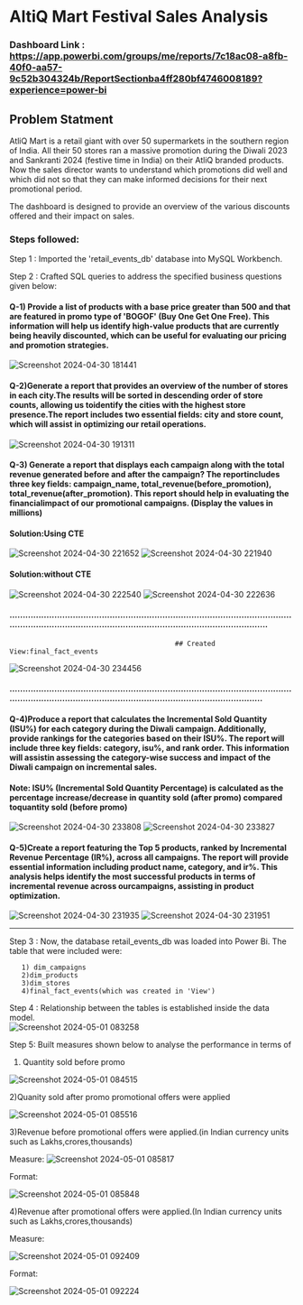 # AltiQ Mart Festival Sales Analysis

### Dashboard Link : https://app.powerbi.com/groups/me/reports/7c18ac08-a8fb-40f0-aa57-9c52b304324b/ReportSectionba4ff280bf4746008189?experience=power-bi

## Problem Statment
AtliQ Mart is a retail giant with over 50 supermarkets in the southern region of India. All
their 50 stores ran a massive promotion during the Diwali 2023 and Sankranti 2024
(festive time in India) on their AtliQ branded products. Now the sales director wants to
understand which promotions did well and which did not so that they can make
informed decisions for their next promotional period.

The dashboard is designed to provide an overview of the various discounts offered and their impact on sales.

### Steps followed:

Step 1 : Imported the 'retail_events_db' database into MySQL Workbench. 

Step 2 : Crafted SQL queries to address the specified business questions given below:

#### Q-1) Provide a list of products with a base price greater than 500 and that are featured in promo type of 'BOGOF' (Buy One Get One Free). This information will help us identify high-value products that are currently being heavily discounted, which can be useful for evaluating our pricing and promotion strategies.


   ![Screenshot 2024-04-30 181441](https://github.com/Sidsharma11/Atliq_mart_sales_report/assets/167175484/afe9c9bc-7136-45c6-b61c-ef93fa3701e8)

#### Q-2)Generate a report that provides an overview of the number of stores in each city.The results will be sorted in descending order of store counts, allowing us toidentify the cities with the highest store presence.The report includes two essential fields: city and store count, which will assist in optimizing our retail operations.

![Screenshot 2024-04-30 191311](https://github.com/Sidsharma11/Atliq_mart_sales_report/assets/167175484/0c29d0d6-abce-4e1b-ad38-26494fa44c50)

#### Q-3) Generate a report that displays each campaign along with the total revenue generated before and after the campaign? The reportincludes three key fields: campaign_name, total_revenue(before_promotion), total_revenue(after_promotion). This report should help in evaluating the financialimpact of our promotional campaigns. (Display the values in millions)

#### Solution:Using CTE
![Screenshot 2024-04-30 221652](https://github.com/Sidsharma11/Atliq_mart_sales_report/assets/167175484/fe7b3876-a7ed-46fc-875f-0cb8d8630b2d)
![Screenshot 2024-04-30 221940](https://github.com/Sidsharma11/Atliq_mart_sales_report/assets/167175484/5f01b6e9-363b-41d7-84da-0733df9786cf)

#### Solution:without CTE
![Screenshot 2024-04-30 222540](https://github.com/Sidsharma11/Atliq_mart_sales_report/assets/167175484/fe6e7d26-ee3b-4eed-a346-6ace381cb1c6)
![Screenshot 2024-04-30 222636](https://github.com/Sidsharma11/Atliq_mart_sales_report/assets/167175484/190343e8-65a3-4954-8d1f-6b5bdfc15d3a)

#### .............................................................................................................................................................................................................
                                             ## Created View:final_fact_events
![Screenshot 2024-04-30 234456](https://github.com/Sidsharma11/Atliq_mart_sales_report/assets/167175484/3f6fce61-9698-4724-a61c-a50002861aa7)
#### ...........................................................................................................................................................................................................


#### Q-4)Produce a report that calculates the Incremental Sold Quantity (ISU%) for each category during the Diwali campaign. Additionally, provide rankings for the categories based on their ISU%. The report will include three key fields: category, isu%, and rank order. This information will assistin assessing the category-wise success and impact of the Diwali campaign on incremental sales.
#### Note: ISU% (Incremental Sold Quantity Percentage) is calculated as the percentage increase/decrease in quantity sold (after promo) compared toquantity sold (before promo)

![Screenshot 2024-04-30 233808](https://github.com/Sidsharma11/Atliq_mart_sales_report/assets/167175484/bc2157ec-3c1b-4328-8c3e-87e604585576)
![Screenshot 2024-04-30 233827](https://github.com/Sidsharma11/Atliq_mart_sales_report/assets/167175484/66816da7-e146-4f1f-99e3-59338ffa5fe4)


#### Q-5)Create a report featuring the Top 5 products, ranked by Incremental Revenue Percentage (IR%), across all campaigns. The report will provide essential information including product name, category, and ir%. This analysis helps identify the most successful products in terms of incremental revenue across ourcampaigns, assisting in product optimization.

![Screenshot 2024-04-30 231935](https://github.com/Sidsharma11/Atliq_mart_sales_report/assets/167175484/34378c6f-13d3-409e-af54-b98892605769)
![Screenshot 2024-04-30 231951](https://github.com/Sidsharma11/Atliq_mart_sales_report/assets/167175484/7295e3d6-72ff-4fe2-92c2-1ed7e2e6a714)

_________________________________________________________________________________________________________________________________________________________________________________________________________________

Step 3 : Now, the database retail_events_db was loaded into Power Bi. The table that were included were: 

       1) dim_campaigns
       2)dim_products
       3)dim_stores
       4)final_fact_events(which was created in 'View')

Step 4 : Relationship between the tables is established inside the data model.       
![Screenshot 2024-05-01 083258](https://github.com/Sidsharma11/Atliq_mart_sales_report/assets/167175484/7eab1d9d-7206-4cb0-8456-f58db375a545)

Step 5:  Built measures shown below to analyse the performance in terms of 
1) Quantity sold before promo
   
![Screenshot 2024-05-01 084515](https://github.com/Sidsharma11/Atliq_mart_sales_report/assets/167175484/bb6a0b2c-e7a3-40aa-bcb8-f2fee04464ab)

2)Quanity sold after promo promotional offers were applied

 ![Screenshot 2024-05-01 085516](https://github.com/Sidsharma11/Atliq_mart_sales_report/assets/167175484/ede03e35-5fe7-4836-aee9-8c7d22027f33)

3)Revenue before promotional offers were applied.(in Indian currency units such as Lakhs,crores,thousands)

Measure:
![Screenshot 2024-05-01 085817](https://github.com/Sidsharma11/Atliq_mart_sales_report/assets/167175484/9ab391eb-a11a-4c0a-816d-8f8f3e52870b)

Format:

![Screenshot 2024-05-01 085848](https://github.com/Sidsharma11/Atliq_mart_sales_report/assets/167175484/2def6229-744b-4a07-8f31-646b11ae0483)

4)Revenue after promotional offers were applied.(In Indian currency units such as Lakhs,crores,thousands)

Measure: 

![Screenshot 2024-05-01 092409](https://github.com/Sidsharma11/Atliq_mart_sales_report/assets/167175484/b5d7f346-bd4d-4953-832c-c39b2abf76b0)

Format: 

![Screenshot 2024-05-01 092224](https://github.com/Sidsharma11/Atliq_mart_sales_report/assets/167175484/1c593f0d-4660-49b3-9ea6-a2f6c122ad59)
